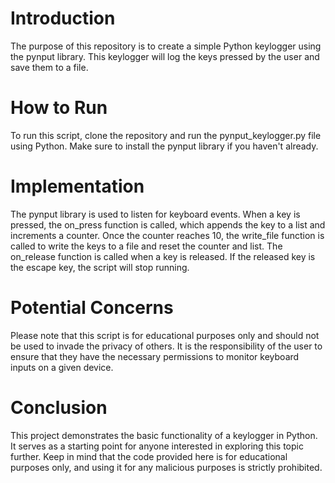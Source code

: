 # Introduction 

The purpose of this repository is to create a simple Python keylogger using the pynput library. This keylogger will log the keys pressed by the user and save them to a file.

# How to Run 

To run this script, clone the repository and run the pynput_keylogger.py file using Python. Make sure to install the pynput library if you haven't already.

# Implementation 

The pynput library is used to listen for keyboard events. When a key is pressed, the on_press function is called, which appends the key to a list and increments a counter. Once the counter reaches 10, the write_file function is called to write the keys to a file and reset the counter and list. The on_release function is called when a key is released. If the released key is the escape key, the script will stop running.

# Potential Concerns 

Please note that this script is for educational purposes only and should not be used to invade the privacy of others. It is the responsibility of the user to ensure that they have the necessary permissions to monitor keyboard inputs on a given device.

# Conclusion 

This project demonstrates the basic functionality of a keylogger in Python. It serves as a starting point for anyone interested in exploring this topic further. Keep in mind that the code provided here is for educational purposes only, and using it for any malicious purposes is strictly prohibited.
